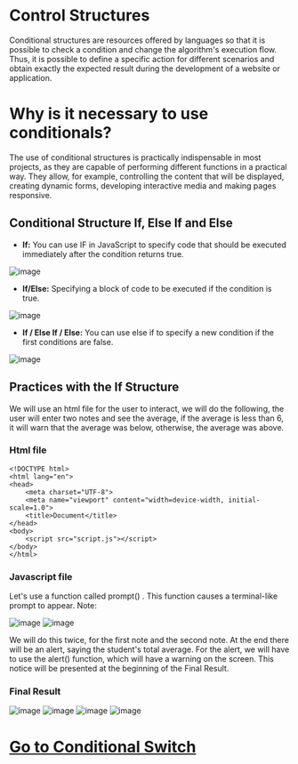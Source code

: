 # Control Structures
Conditional structures are resources offered by languages ​​so that it is possible to check a condition and change the algorithm's execution flow. Thus, it is possible to define a specific action for different scenarios and obtain exactly the expected result during the development of a website or application.

# Why is it necessary to use conditionals?
The use of conditional structures is practically indispensable in most projects, as they are capable of performing different functions in a practical way. They allow, for example, controlling the content that will be displayed, creating dynamic forms, developing interactive media and making pages responsive.

## Conditional Structure If, ​​Else If and Else

- **If:** You can use IF in JavaScript to specify code that should be executed immediately after the condition returns true.

![image](https://github.com/user-attachments/assets/68c08bad-4035-4c0c-af43-5ef28cc9beba)

- **If/Else:** Specifying a block of code to be executed if the condition is true.

![image](https://github.com/user-attachments/assets/33a2bc66-b5a3-417d-b754-43a0e41f1e58)

- **If / Else If / Else:** You can use else if to specify a new condition if the first conditions are false.

![image](https://github.com/user-attachments/assets/3ae37d6b-e366-454b-8d50-189d61c5c876)

## Practices with the If Structure
We will use an html file for the user to interact, we will do the following, the user will enter two notes and see the average, if the average is less than 6, it will warn that the average was below, otherwise, the average was above.

### Html file

```
<!DOCTYPE html>
<html lang="en">
<head>
    <meta charset="UTF-8">
    <meta name="viewport" content="width=device-width, initial-scale=1.0">
    <title>Document</title>
</head>
<body>
    <script src="script.js"></script>
</body>
</html>
```

### Javascript file 
Let's use a function called prompt() . This function causes a terminal-like prompt to appear. Note:

![image](https://github.com/user-attachments/assets/9fb8cf1d-79a2-4fd6-b864-ac6d1cdfc1f3)
![image](https://github.com/user-attachments/assets/e2e9b11d-b281-4501-a55c-f1029d9ebfc2)

We will do this twice, for the first note and the second note. At the end there will be an alert, saying the student's total average. For the alert, we will have to use the alert() function, which will have a warning on the screen. This notice will be presented at the beginning of the Final Result.

### Final Result 
![image](https://github.com/user-attachments/assets/b09fe694-402b-4c93-8fad-0ff0a3da999a)
![image](https://github.com/user-attachments/assets/7f5b80d8-68d2-4b56-a81f-c06118e3fb0a)
![image](https://github.com/user-attachments/assets/98d6f8d6-2551-410e-9c37-6de5d30d18bf)
![image](https://github.com/user-attachments/assets/c198995e-38f4-4496-ba7a-54e13dfc4963)

# [Go to Conditional Switch](https://github.com/Karlos-Eduardo-Mrqs/Construction-Html-Css-Javascript/edit/main/Interaction-Javascript/Module%202%20-%20ConditionalStructure/SwicthAndTernary-%20Number_05/Swicth.md)
